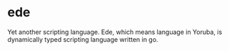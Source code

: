 # ede

Yet another scripting language.
Ede, which means language in Yoruba, is dynamically typed scripting language written in go.
